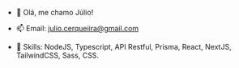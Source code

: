 - 👋 Olá, me chamo Júlio!
  
- 📫 Email: julio.cerqueiira@gmail.com

- 🧰 Skills: NodeJS, Typescript, API Restful, Prisma, React, NextJS, TailwindCSS, Sass, CSS.
